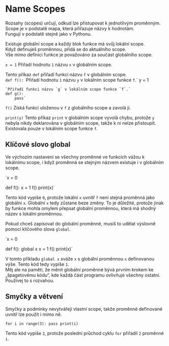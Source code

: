 # Name Scopes
Rozsahy (scopes) určují, odkud lze přistupovat k jednotlivým proměnným. Scope je v podstatě mapa, která přiřazuje názvy k hodnotám.  
Fungují v podstatě stejně jako v Pythonu.

Existuje globální scope a každý blok funkce má svůj lokální scope.  
Když definuješ proměnnou, přidá se do aktuálního scope.  
Vše mimo definici funkce je považováno za součást globálního scope.

`x = 1`
Přiřadí hodnotu `1` názvu `x` v globálním scope.

Tento příkaz `def` přiřadí funkci názvu `f` v globálním scope.  
`def f():
    `Přiřadí hodnotu `1` názvu `y` v lokálním scope funkce `f`.`
    y = 1

    `Přiřadí funkci názvu `g` v lokálním scope funkce `f`.`
    def g():
        pass`

`f()`
Získá funkci uloženou v `f` z globálního scope a zavolá ji.

`print(y)`
Tento příkaz `print` v globálním scope vyvolá chybu, protože `y` nebyla nikdy deklarována v globálním scope, takže k ní nelze přistoupit.  
Existovala pouze v lokálním scope funkce `f`.

## Klíčové slovo global
Ve výchozím nastavení se všechny proměnné ve funkcích vážou k lokálnímu scope, i když proměnná se stejným názvem existuje i v globálním scope.

`x = 0

def f():
    x = 1
f()
print(x)`

Tento kód vypíše `0`, protože lokální `x` uvnitř `f` není stejná proměnná jako globální `x`. Globální `x` tedy zůstane beze změny. To je důležité, protože jinak by funkce mohla omylem přepsat globální proměnnou, která má shodný název s lokální proměnnou.

Pokud chceš zapisovat do globální proměnné, musíš to udělat výslovně pomocí klíčového slova `global`.

`x = 0

def f():
    global x
    x = 1
f()
print(x)`

V tomto příkladu `global x` sváže `x` s globální proměnnou `x` definovanou výše. Tento kód tedy vypíše `1`.  
Měj ale na paměti, že měnit globální proměnné bývá prvním krokem ke „špagetovému kódu“, kde každá část programu ovlivňuje všechny ostatní. Používej to s rozvahou.

## Smyčky a větvení
Smyčky a podmínky nevytvářejí vlastní scope, takže proměnné definované uvnitř lze použít i mimo ně.

`for i in range(3):
    pass
print(i)`

Tento kód vypíše `2`, protože poslední průchod cyklu `for` přiřadil `2` proměnné `i`.